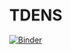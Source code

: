 # TDENS
[![Binder](https://mybinder.org/badge_logo.svg)](https://mybinder.org/v2/gh/massonseb/TDENS.git/master?filepath=test00.ipynb)
